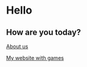 # Hello 
## How are you today?

[About us](about.md)

[My website with games](https://gmcgit.github.io/Games-Website/HomePage.html)

